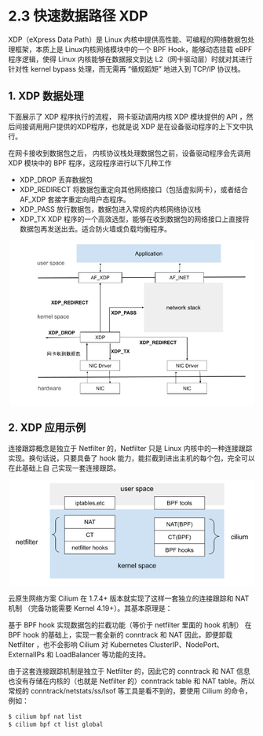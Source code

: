 # 2.3 快速数据路径 XDP

XDP（eXpress Data Path）是 Linux 内核中提供高性能、可编程的网络数据包处理框架，本质上是 Linux内核网络模块中的一个 BPF Hook，能够动态挂载 eBPF 程序逻辑，使得 Linux 内核能够在数据报文到达 L2（网卡驱动层）时就对其进行针对性 kernel bypass 处理，而无需再 “循规蹈矩” 地进入到 TCP/IP 协议栈。
## 1. XDP 数据处理
下面展示了 XDP 程序执行的流程， 网卡驱动调用内核 XDP 模块提供的 API ，然后间接调用用户提供的XDP程序，也就是说 XDP 是在设备驱动程序的上下文中执行。

在网卡接收到数据包之后， 内核协议栈处理数据包之前，设备驱动程序会先调用 XDP 模块中的 BPF 程序，这段程序进行以下几种工作

- XDP_DROP 丢弃数据包 
- XDP_REDIRECT 将数据包重定向其他网络接口（包括虚拟网卡），或者结合 AF_XDP 套接字重定向用户态程序。
- XDP_PASS 放行数据包，数据包进入常规的内核网络协议栈
- XDP_TX XDP 程序的一个高效选型，能够在收到数据包的网络接口上直接将数据包再发送出去。适合防火墙或负载均衡程序。

<div  align="center">
	<img src="../assets/XDP.png" width = "500"  align=center />
</div>

## 2. XDP 应用示例

连接跟踪概念是独立于 Netfilter 的，Netfilter 只是 Linux 内核中的一种连接跟踪实现。换句话说，只要具备了 hook 能力，能拦截到进出主机的每个包，完全可以在此基础上自 己实现一套连接跟踪。

<div  align="center">
	<img src="../assets/cilium.png" width = "500"  align=center />
</div>


云原生网络方案 Cilium 在 1.7.4+ 版本就实现了这样一套独立的连接跟踪和 NAT 机制 （完备功能需要 Kernel 4.19+）。其基本原理是：




基于 BPF hook 实现数据包的拦截功能（等价于 netfilter 里面的 hook 机制）
在 BPF hook 的基础上，实现一套全新的 conntrack 和 NAT
因此，即便卸载 Netfilter ，也不会影响 Cilium 对 Kubernetes ClusterIP、NodePort、ExternalIPs 和 LoadBalancer 等功能的支持。

由于这套连接跟踪机制是独立于 Netfilter 的，因此它的 conntrack 和 NAT 信息也没有存储在内核的（也就是 Netfilter 的）conntrack table 和 NAT table。所以常规的 conntrack/netstats/ss/lsof 等工具是看不到的，要使用 Cilium 的命令，例如：

```
$ cilium bpf nat list
$ cilium bpf ct list global
```
